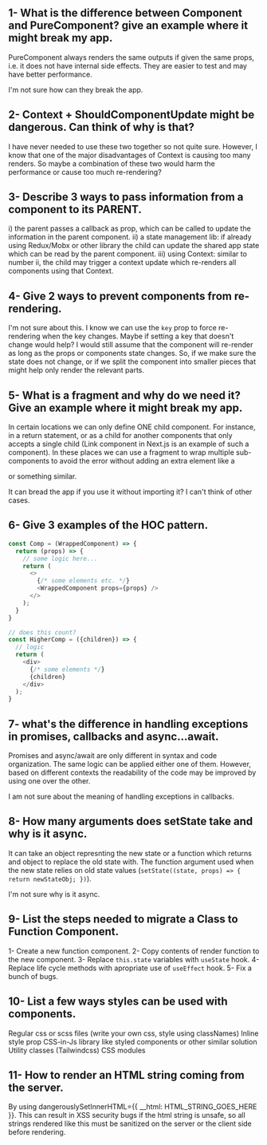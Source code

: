 ## 1- What is the difference between Component and PureComponent? give an example where it might break my app.

PureComponent always renders the same outputs if given the same props, i.e. it does not have internal side effects. They are easier to test and may have better performance.

I'm not sure how can they break the app.

## 2- Context + ShouldComponentUpdate might be dangerous. Can think of why is that?

I have never needed to use these two together so not quite sure. However, I know that one of the major disadvantages of Context is causing too many renders. So maybe a combination of these two would harm the performance or cause too much re-rendering?

## 3- Describe 3 ways to pass information from a component to its PARENT.

i) the parent passes a callback as prop, which can be called to update the information in the parent component.
ii) a state management lib: if already using Redux/Mobx or other library the child can update the shared app state which can be read by the parent component.
iii) using Context: similar to number ii, the child may trigger a context update which re-renders all components using that Context.

## 4- Give 2 ways to prevent components from re-rendering.

I'm not sure about this. I know we can use the `key` prop to force re-rendering when the key changes. Maybe if setting a key that doesn't change would help? I would still assume that the component will re-render as long as the props or components state changes. So, if we make sure the state does not change, or if we split the component into smaller pieces that might help only render the relevant parts.

## 5- What is a fragment and why do we need it? Give an example where it might break my app.

In certain locations we can only define ONE child component. For instance, in a return statement, or as a child for another components that only accepts a single child (Link component in Next.js is an example of such a component). In these places we can use a fragment to wrap multiple sub-components to avoid the error without adding an extra element like a <div> or something similar.

It can bread the app if you use it without importing it? I can't think of other cases.

## 6- Give 3 examples of the HOC pattern.

```javascript
const Comp = (WrappedComponent) => {
  return (props) => {
    // some logic here...
    return (
      <>
        {/* some elements etc. */}
        <WrappedComponent props={props} />
      </>
    );
  }
}

// does this count?
const HigherComp = ({children}) => {
  // logic
  return (
    <div>
      {/* some elements */}
      {children}
    </div>
  );
}
```


## 7- what's the difference in handling exceptions in promises, callbacks and async...await.

Promises and async/await are only different in syntax and code organization. The same logic can be applied either one of them. However, based on different contexts the readability of the code may be improved by using one over the other.

I am not sure about the meaning of handling exceptions in callbacks.

## 8- How many arguments does setState take and why is it async.

It can take an object represnting the new state or a function which returns and object to replace the old state with. The function argument used when the new state relies on old state values (`setState((state, props) => { return newStateObj; })`).

I'm not sure why is it async.

## 9- List the steps needed to migrate a Class to Function Component.

  1- Create a new function component.
  2- Copy contents of render function to the new component.
  3- Replace `this.state` variables with `useState` hook.
  4- Replace life cycle methods with apropriate use of `useEffect` hook.
  5- Fix a bunch of bugs.

## 10- List a few ways styles can be used with components.

Regular css or scss files (write your own css, style using classNames)
Inline style prop
CSS-in-Js library like styled components or other similar solution
Utility classes (Tailwindcss)
CSS modules

## 11- How to render an HTML string coming from the server.

By using dangerouslySetInnerHTML={{ __html: HTML_STRING_GOES_HERE }}. This can result in XSS security bugs if the html string is unsafe, so all strings rendered like this must be sanitized on the server or the client side before rendering.
